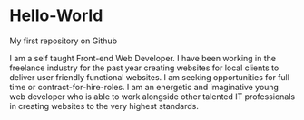 # Hello-World

My first repository on Github

I am a self taught Front-end Web Developer. I have been working in the freelance industry for the past year creating websites for local clients to deliver user friendly functional websites. I am seeking opportunities for full time or contract-for-hire-roles. I am an energetic and imaginative young web developer who is able to work alongside other talented IT professionals in creating websites to the very highest standards. 
